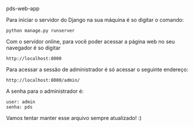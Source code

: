 pds-web-app


Para iniciar o servidor do Django na sua máquina é so digitar o comando:


    python manage.py runserver
    

Com o servidor online, para você poder acessar a página web no seu navegador é so digitar

    http://localhost:8000
    
Para acessar a sessão de administrador é só acessar o seguinte endereço:

    http://localhost:8000/admin/
    
A senha para o administrador é:

    user: admin
    senha: pds
    
Vamos tentar manter esse arquivo sempre atualizado! :)